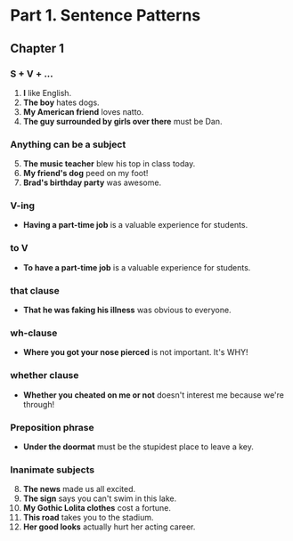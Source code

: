 # Part 1. Sentence Patterns
## Chapter 1
### S + V + ...
1. __I__ like English.
2. __The boy__ hates dogs.
3. __My American friend__ loves natto.
4. __The guy surrounded by girls over there__ must be Dan.

### Anything can be a subject
5. __The music teacher__ blew his top in class today.
6. __My friend's dog__ peed on my foot!
7. __Brad's birthday party__ was awesome.
### V-ing
- __Having a part-time job__ is a valuable experience for students.
### to V
- __To have a part-time job__ is a valuable experience for students.
### that clause
- __That he was faking his illness__ was obvious to everyone.
### wh-clause
- __Where you got your nose pierced__ is not important. It's WHY!
### whether clause
- __Whether you cheated on me or not__ doesn't interest me because we're through!
### Preposition phrase
- __Under the doormat__ must be the stupidest place to leave a key.

### Inanimate subjects
8. __The news__ made us all excited.
9. __The sign__ says you can't swim in this lake.
10. __My Gothic Lolita clothes__ cost a fortune.
11. __This road__ takes you to the stadium.
12. __Her good looks__ actually hurt her acting career.
